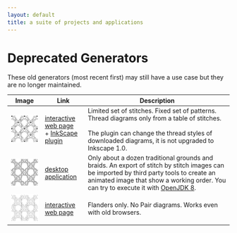 ```yaml
---
layout: default
title: a suite of projects and applications
---
```

# Deprecated Generators

These old generators (most recent first) may still have a use case but they are no longer maintained.

| Image | Link                                                                                                                                                                            | Description                                                                                                                                                                                                                                                                              |
|-------|---------------------------------------------------------------------------------------------------------------------------------------------------------------------------------|------------------------------------------------------------------------------------------------------------------------------------------------------------------------------------------------------------------------------------------------------------------------------------------|
| ![Image](images/templates.png) | [interactive web page](https://jo-pol.github.io/DiBL/grounds/index.html) <br> + [InkScape plugin](https://github.com/d-bl/inkscape-bobbinlace/releases/tag/DiBL-Inkscape-0.7.0) | Limited set of stitches. Fixed set of patterns. Thread diagrams only from a table of stitches. <br><br> The plugin can change the thread styles of downloaded diagrams, it is not upgraded to Inkscape 1.0.                                                                                  |
| ![Image](images/bobbinwork.png) | [desktop application](https://github.com/d-bl/bobbinwork/wiki)                                                                                                                  | Only about a dozen traditional grounds and braids. An export of stitch by stitch images can be imported by third party tools to create an animated image that show a working order. You can try to execute it with [OpenJDK 8](https://adoptopenjdk.net/releases.html?variant=openjdk8). |
| ![Image](images/just-flanders.png) | [interactive web page](https://jo-pol.github.io/flanders/)                                                                                                                      | Flanders only. No Pair diagrams. Works even with old browsers.                                                                                                                                                                                                                           |